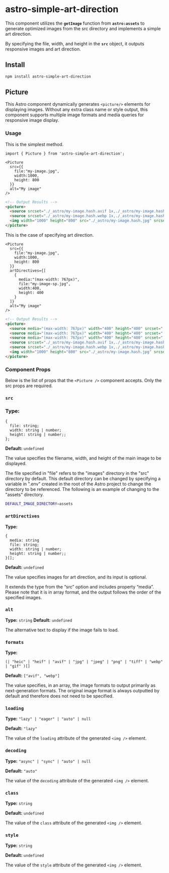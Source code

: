 # **astro-simple-art-direction**

This component utilizes the **`getImage`** function from **`astro:assets`** to generate optimized images from the src directory and implements a simple art direction.

By specifying the file, width, and height in the **`src`** object, it outputs responsive images and art direction.

## Install

```bash
npm install astro-simple-art-direction
```

## **Picture**

This Astro component dynamically generates ```<picture/>``` elements for displaying images. Without any extra class name or style output, this component supports multiple image formats and media queries for responsive image display.

### **Usage**

This is the simplest method.

```tsx
import { Picture } from 'astro-simple-art-direction';

<Picture
  src={{
    file:"my-image.jpg",
    width:1000, 
    height: 800
  }} 
  alt="My image"
/>
```

```html
<!-- Output Results -->
<picture>
  <source srcset="./_astro/my-image.hash.avif 1x,./_astro/my-image.hash.avif 2x" sizes="(max-width: 1000px) 100vw, 1000px" type="image/avif">
  <source srcset="./_astro/my-image.hash.webp 1x,./_astro/my-image.hash.webp 2x" sizes="(max-width: 1000px) 100vw, 1000px" type="image/webp">
  <img width="1000" height="800" src="./_astro/my-image.hash.jpg" srcset="./_astro/my-image.hash.jpg 1x,./_astro/my-image.hash.jpg 2x" sizes="(max-width: 1000px) 100vw, 1000px" loading="lazy" decoding="auto" alt="My Image">
</picture>
```

This is the case of specifying art direction.

```tsx
<Picture
  src={{
    file:"my-image.jpg",
    width:1000, 
    height: 800
  }} 
  artDirectives={[
    {
      media:"(max-width: 767px)",
      file:"my-image-sp.jpg",
      width:400, 
      height: 400
    }
  ]}
  alt="My image"
/>
```

```html
<!-- Output Results -->
<picture>
  <source media="(max-width: 767px)" width="400" height="400" srcset="./_astro/my-image-sp.hash.avif 1x,./_astro/my-image-sp.hash.avif 2x" sizes="(max-width: 400px) 100vw, 400px" type="image/avif">
  <source media="(max-width: 767px)" width="400" height="400" srcset="./_astro/my-image-sp.hash.webp 1x,./_astro/my-image-sp.hash.webp 2x" sizes="(max-width: 400px) 100vw, 400px" type="image/webp">
  <source media="(max-width: 767px)" width="400" height="400" srcset="./_astro/my-image-sp.hash.jpg 1x,./_astro/my-image-sp.hash.jpg 2x" sizes="(max-width: 400px) 100vw, 400px">
  <source srcset="./_astro/my-image.hash.avif 1x,./_astro/my-image.hash.avif 2x" sizes="(max-width: 1000px) 100vw, 1000px" type="image/avif">
  <source srcset="./_astro/my-image.hash.webp 1x,./_astro/my-image.hash.webp 2x" sizes="(max-width: 1000px) 100vw, 1000px" type="image/webp">
  <img width="1000" height="800" src="./_astro/my-image.hash.jpg" srcset="./_astro/my-image.hash.jpg 1x,./_astro/my-image.hash.jpg 2x" sizes="(max-width: 1000px) 100vw, 1000px" loading="lazy" decoding="auto" alt="My image">
</picture>
```

### **Component Props**

Below is the list of props that the ```<Picture />``` component accepts. Only the src props are required.

### **`src`**

### **Type:**

```tsx
{ 
  file: string;
  width: string | number;
  height: string | number;;
};
```

**Default:** `undefined`

The value specifies the filename, width, and height of the main image to be displayed.

The file specified in "file" refers to the "images" directory in the "src" directory by default.
This default directory can be changed by specifying a variable in ".env" created in the root of the Astro project to change the directory to be referenced.
The following is an example of changing to the "assets" directory.

```bash
DEFAULT_IMAGE_DIRECTORY=assets
```

### **`artDirectives`**

**Type:**

```tsx
{ 
  media: string
  file: string;
  width: string | number;
  height: string | number;;
}[];
```

**Default:** `undefined`

The value specifies images for art direction, and its input is optional.

It extends the type from the “src” option and includes property “media”. Please note that it is in array format, and the output follows the order of the specified images.

### **`alt`**

**Type:** `string`
**Default:** `undefined`

The alternative text to display if the image fails to load.

### **`formats`**

**Type:**

```tsx
(| "heic" | "heif" | "avif" | "jpg" | "jpeg" | "png" | "tiff" | "webp" | "gif" )[]
```

**Default:** `["avif", "webp"]`

The value specifies, in an array, the image formats to output primarily as next-generation formats. The original image format is always outputted by default and therefore does not need to be specified.

### **`loading`**

**Type:** `"lazy" | "eager" | "auto" | null`

**Default:** `"lazy"`

The value of the `loading` attribute of the generated `<img />` element.

### **`decoding`**

**Type:** `"async" | "sync" | "auto" | null`

**Default:** `"auto"`

The value of the `decoding` attribute of the generated `<img />` element.

### **`class`**

**Type:** `string`

**Default:** `undefined`

The value of the `class` attribute of the generated `<img />` element.

### **`style`**

**Type:** `string`

**Default:** `undefined`

The value of the `style` attribute of the generated `<img />` element.
